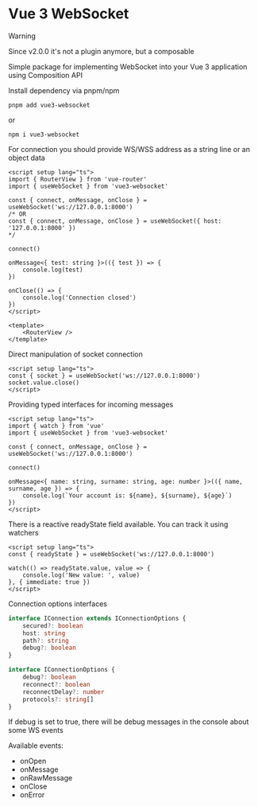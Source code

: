 # Vue 3 WebSocket

>[!WARNING]
>Since v2.0.0 it's not a plugin anymore, but a composable

Simple package for implementing WebSocket into your Vue 3 application using Composition API

Install dependency via pnpm/npm
```
pnpm add vue3-websocket
```
or
```
npm i vue3-websocket
```

For connection you should provide WS/WSS address as a string line or an object data
```vue
<script setup lang="ts">
import { RouterView } from 'vue-router'
import { useWebSocket } from 'vue3-websocket'

const { connect, onMessage, onClose } = useWebSocket('ws://127.0.0.1:8000')
/* OR
const { connect, onMessage, onClose } = useWebSocket({ host: '127.0.0.1:8000' })
*/

connect()

onMessage<{ test: string }>(({ test }) => {
    console.log(test)
})

onClose(() => {
    console.log('Connection closed')
})
</script>

<template>
    <RouterView />
</template>
```

Direct manipulation of socket connection
```vue
<script setup lang="ts">
const { socket } = useWebSocket('ws://127.0.0.1:8000')
socket.value.close()
</script>
```

Providing typed interfaces for incoming messages
```vue
<script setup lang="ts">
import { watch } from 'vue'
import { useWebSocket } from 'vue3-websocket'

const { connect, onMessage, onClose } = useWebSocket('ws://127.0.0.1:8000')

connect()

onMessage<{ name: string, surname: string, age: number }>(({ name, surname, age }) => {
    console.log(`Your account is: ${name}, ${surname}, ${age}`)
})
</script>
```

There is a reactive readyState field available.
You can track it using watchers
```vue
<script setup lang="ts">
const { readyState } = useWebSocket('ws://127.0.0.1:8000')

watch(() => readyState.value, value => {
    console.log('New value: ', value)
}, { immediate: true })
</script>
```

Connection options interfaces
```ts
interface IConnection extends IConnectionOptions {
    secured?: boolean
    host: string
    path?: string
    debug?: boolean
}

interface IConnectionOptions {
    debug?: boolean
    reconnect?: boolean
    reconnectDelay?: number
    protocols?: string[]
}
```

If debug is set to true, there will be debug messages in the console about some WS events

Available events:
+ onOpen
+ onMessage
+ onRawMessage
+ onClose
+ onError

